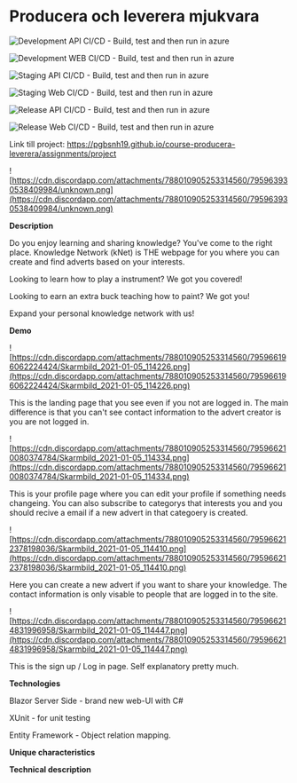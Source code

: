 # Producera och leverera mjukvara


![Development API CI/CD - Build, test and then run in azure](https://github.com/PGBSNH19/project-g2/workflows/Development%20API%20CI/CD%20-%20Build,%20test%20and%20then%20run%20in%20azure/badge.svg)

![Development WEB CI/CD - Build, test and then run in azure](https://github.com/PGBSNH19/project-g2/workflows/Development%20WEB%20CI/CD%20-%20Build,%20test%20and%20then%20run%20in%20azure/badge.svg)

![Staging API CI/CD - Build, test and then run in azure](https://github.com/PGBSNH19/project-g2/workflows/Staging%20API%20CI/CD%20-%20Build,%20test%20and%20then%20run%20in%20azure/badge.svg)

![Staging Web CI/CD - Build, test and then run in azure](https://github.com/PGBSNH19/project-g2/workflows/Staging%20Web%20CI/CD%20-%20Build,%20test%20and%20then%20run%20in%20azure/badge.svg)

![Release API CI/CD - Build, test and then run in azure](https://github.com/PGBSNH19/project-g2/workflows/Release%20API%20CI/CD%20-%20Build,%20test%20and%20then%20run%20in%20azure/badge.svg)

![Release Web CI/CD - Build, test and then run in azure](https://github.com/PGBSNH19/project-g2/workflows/Release%20Web%20CI/CD%20-%20Build,%20test%20and%20then%20run%20in%20azure/badge.svg)


Link till project: <https://pgbsnh19.github.io/course-producera-leverera/assignments/project>



![https://cdn.discordapp.com/attachments/788010905253314560/795963930538409984/unknown.png](https://cdn.discordapp.com/attachments/788010905253314560/795963930538409984/unknown.png)



**Description**

Do you enjoy learning and sharing knowledge? You've come to the right place.  Knowledge Network (kNet) is THE webpage for you where you can create and find adverts based on your interests. 

Looking to learn how to play a instrument? We got you covered!

Looking to earn an extra buck teaching how to paint? We got you!

Expand your personal knowledge network with us!

**Demo**





![https://cdn.discordapp.com/attachments/788010905253314560/795966196062224424/Skarmbild_2021-01-05_114226.png](https://cdn.discordapp.com/attachments/788010905253314560/795966196062224424/Skarmbild_2021-01-05_114226.png)

This is the landing page that you see even if you not are logged in. The main difference is that you can't see contact information to the advert creator is you are not logged in. 





![https://cdn.discordapp.com/attachments/788010905253314560/795966210080374784/Skarmbild_2021-01-05_114334.png](https://cdn.discordapp.com/attachments/788010905253314560/795966210080374784/Skarmbild_2021-01-05_114334.png)

This is your profile page where you can edit your profile if something needs changeing. You can also subscribe to categorys that interests you and you should recive a email if a new advert in that categoery is created.



![https://cdn.discordapp.com/attachments/788010905253314560/795966212378198036/Skarmbild_2021-01-05_114410.png](https://cdn.discordapp.com/attachments/788010905253314560/795966212378198036/Skarmbild_2021-01-05_114410.png)



Here you can create a new advert if you want to share your knowledge. The contact information is only visable to people that are logged in to the site.



![https://cdn.discordapp.com/attachments/788010905253314560/795966214831996958/Skarmbild_2021-01-05_114447.png](https://cdn.discordapp.com/attachments/788010905253314560/795966214831996958/Skarmbild_2021-01-05_114447.png)



This is the sign up / Log in page. Self explanatory pretty much.



**Technologies**

Blazor Server Side  - brand new web-UI with C#

XUnit - for unit testing

Entity Framework - Object relation mapping.



**Unique characteristics**



**Technical description**



